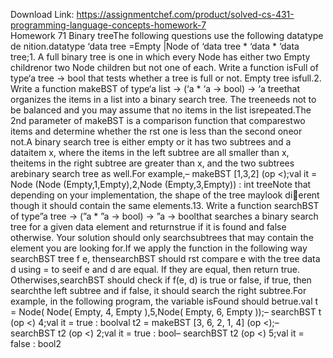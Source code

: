 Download Link: https://assignmentchef.com/product/solved-cs-431-programming-language-concepts-homework-7
<br>
Homework 71 Binary treeThe following questions use the following datatype de nition.datatype ‘data tree =Empty |Node of ‘data tree * ‘data * ‘data tree;1. A full binary tree is one in which every Node has either two Empty childrenor two Node children but not one of each. Write a function isFull of type‘a tree -&gt; bool that tests whether a tree is full or not. Empty tree isfull.2. Write a function makeBST of type‘a list -&gt; (‘a * ‘a -&gt; bool) -&gt; ‘a treethat organizes the items in a list into a binary search tree. The treeneeds not to be balanced and you may assume that no items in the list isrepeated.The 2nd parameter of makeBST is a comparison function that comparestwo items and determine whether the rst one is less than the second oneor not.A binary search tree is either empty or it has two subtrees and a dataitem x, where the items in the left subtree are all smaller than x, theitems in the right subtree are greater than x, and the two subtrees arebinary search tree as well.For example,– makeBST [1,3,2] (op &lt;);val it = Node (Node (Empty,1,Empty),2,Node (Empty,3,Empty)) : int treeNote that depending on your implementation, the shape of the tree maylook di&#xb;erent though it should contain the same elements.13. Write a function searchBST of type”a tree -&gt; (”a * ”a -&gt; bool) -&gt; ”a -&gt; boolthat searches a binary search tree for a given data element and returnstrue if it is found and false otherwise. Your solution should only searchsubtrees that may contain the element you are looking for.If we apply the function in the following way searchBST tree f e, thensearchBST should rst compare e with the tree data d using = to seeif e and d are equal. If they are equal, then return true. Otherwises,searchBST should check if f(e, d) is true or false, if true, then searchthe left subtree and if false, it should search the right subtree.For example, in the following program, the variable isFound should betrue.val t = Node( Node( Empty, 4, Empty ),5,Node( Empty, 6, Empty ));– searchBST t (op &lt;) 4;val it = true : boolval t2 = makeBST [3, 6, 2, 1, 4] (op &lt;);– searchBST t2 (op &lt;) 2;val it = true : bool– searchBST t2 (op &lt;) 5;val it = false : bool2
